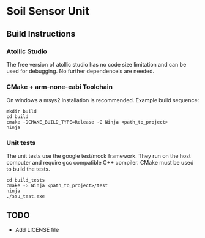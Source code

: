 Soil Sensor Unit
================

Build Instructions
------------------

### Atollic Studio

The free version of atollic studio has no code size limitation and can be used
for debugging. No further dependenceis are needed.

### CMake + arm-none-eabi Toolchain

On windows a msys2 installation is recommended.
Example build sequence:

    mkdir build
    cd build
    cmake -DCMAKE_BUILD_TYPE=Release -G Ninja <path_to_project>
    ninja

### Unit tests

The unit tests use the google test/mock framework. They run on the host computer
and require gcc compatible C++ compiler. CMake must be used to build the tests.

    cd build_tests
    cmake -G Ninja <path_to_project>/test
    ninja
    ./ssu_test.exe

TODO
----

- Add LICENSE file
